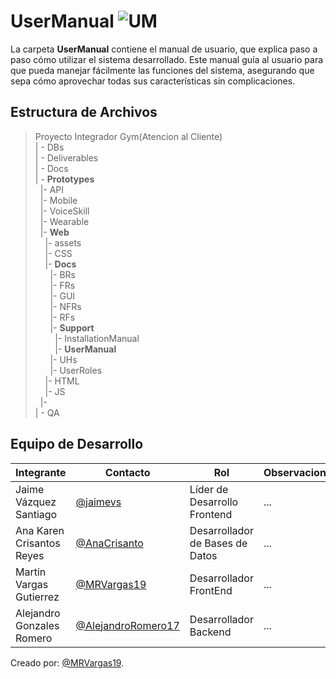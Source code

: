 # UserManual ![UM](https://img.shields.io/badge/Microsoft_Word-blue?logo=libreofficewriter)

La carpeta **UserManual** contiene el manual de usuario, que explica paso a paso cómo utilizar el sistema desarrollado. Este manual guía al usuario para que pueda manejar fácilmente las funciones del sistema, asegurando que sepa cómo aprovechar todas sus características sin complicaciones. 

## Estructura de Archivos

>Proyecto Integrador Gym(Atencion al Cliente)<br>
>| - DBs <br>
>| - Deliverables<br>
>| - Docs<br>
>| - **Prototypes**<br>
> &nbsp;&nbsp;|- API<br>
> &nbsp;&nbsp;|- Mobile<br>
> &nbsp;&nbsp;|- VoiceSkill<br>
> &nbsp;&nbsp;|- Wearable<br>
> &nbsp;&nbsp;|- **Web**<br>
> &nbsp;&nbsp;&nbsp;&nbsp;|- assets<br>
> &nbsp;&nbsp;&nbsp;&nbsp;|- CSS<br>
> &nbsp;&nbsp;&nbsp;&nbsp;|- **Docs**<br>
> &nbsp;&nbsp;&nbsp;&nbsp;&nbsp;&nbsp;|- BRs<br>
> &nbsp;&nbsp;&nbsp;&nbsp;&nbsp;&nbsp;|- FRs<br>
> &nbsp;&nbsp;&nbsp;&nbsp;&nbsp;&nbsp;|- GUI<br>
> &nbsp;&nbsp;&nbsp;&nbsp;&nbsp;&nbsp;|- NFRs<br>
> &nbsp;&nbsp;&nbsp;&nbsp;&nbsp;&nbsp;|- RFs<br>
> &nbsp;&nbsp;&nbsp;&nbsp;&nbsp;&nbsp;|- **Support**<br>
> &nbsp;&nbsp;&nbsp;&nbsp;&nbsp;&nbsp;&nbsp;&nbsp;|- InstallationManual<br>
> &nbsp;&nbsp;&nbsp;&nbsp;&nbsp;&nbsp;&nbsp;&nbsp;|- **UserManual**<br>
> &nbsp;&nbsp;&nbsp;&nbsp;&nbsp;&nbsp;|- UHs<br>
> &nbsp;&nbsp;&nbsp;&nbsp;&nbsp;&nbsp;|- UserRoles<br>
> &nbsp;&nbsp;&nbsp;&nbsp;|- HTML<br>
> &nbsp;&nbsp;&nbsp;&nbsp;|- JS<br>
> &nbsp;&nbsp;|- <br>
>| - QA <br>


## Equipo de Desarrollo

|Integrante|Contacto|Rol|Observaciones|
|----------|--------|---|-------------|
|Jaime Vázquez Santiago|[@jaimevs](https://github.com/jaimevs)|Líder de Desarrollo Frontend|...|
|Ana Karen Crisantos Reyes|[@AnaCrisanto](https://github.com/AnaCrisanto)|Desarrollador de Bases de Datos|...|
|Martin Vargas Gutierrez|[@MRVargas19](https://github.com/MRVargas19)|Desarrollador FrontEnd|...|
|Alejandro Gonzales Romero|[@AlejandroRomero17](https://github.com/AlejandroRomero17)|Desarrollador Backend|...|

Creado por: [@MRVargas19](https://github.com/MRVargas19).
 